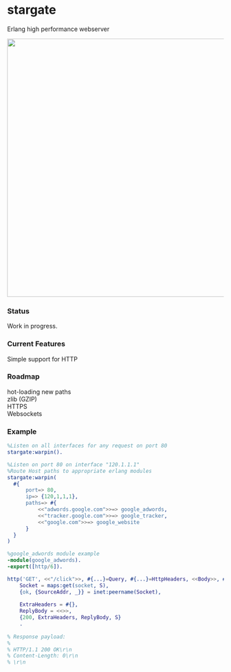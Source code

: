 # stargate
Erlang high performance webserver

<img src="http://i.imgur.com/8vmU7W4.jpg" width="960" height="600" />

### Status
Work in progress.  

### Current Features
Simple support for HTTP  

### Roadmap
hot-loading new paths  
zlib (GZIP)  
HTTPS  
Websockets  

### Example
```erlang
%Listen on all interfaces for any request on port 80
stargate:warpin().

%Listen on port 80 on interface "120.1.1.1"
%Route Host paths to appropriate erlang modules
stargate:warpin(
  #{
      port=> 80,
      ip=> {120,1,1,1},
      paths=> #{
          <<"adwords.google.com">>=> google_adwords,
          <<"tracker.google.com">>=> google_tracker,
          <<"google.com">>=> google_website
      }
  }
)

%google_adwords module example
-module(google_adwords).
-export([http/6]).

http('GET', <<"/click">>, #{...}=Query, #{...}=HttpHeaders, <<Body>>, #{...}=S) ->
    Socket = maps:get(socket, S),
    {ok, {SourceAddr, _}} = inet:peername(Socket),
    
    ExtraHeaders = #{},
    ReplyBody = <<>>,
    {200, ExtraHeaders, ReplyBody, S}
    .
    
% Response payload:
%
% HTTP/1.1 200 OK\r\n
% Content-Length: 0\r\n
% \r\n

```
